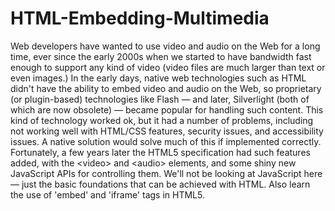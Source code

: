 # HTML-Embedding-Multimedia
Web developers have wanted to use video and audio on the Web for a long time, ever since the early 2000s when we started to have bandwidth fast enough to support any kind of video (video files are much larger than text or even images.) In the early days, native web technologies such as HTML didn't have the ability to embed video and audio on the Web, so proprietary (or plugin-based) technologies like Flash — and later, Silverlight (both of which are now obsolete) — became popular for handling such content. This kind of technology worked ok, but it had a number of problems, including not working well with HTML/CSS features, security issues, and accessibility issues.  A native solution would solve much of this if implemented correctly. Fortunately, a few years later the HTML5 specification had such features added, with the &lt;video> and &lt;audio> elements, and some shiny new JavaScript APIs for controlling them. We'll not be looking at JavaScript here — just the basic foundations that can be achieved with HTML.
Also learn the use of 'embed' and 'iframe' tags in HTML5.

